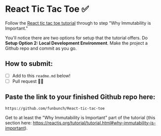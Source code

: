 # React Tic Tac Toe ✅

Follow the [React tic tac toe tutorial](https://reactjs.org/tutorial/tutorial.html) through to step "Why Immutability is Important."

You'll notice there are two options for setup that the tutorial offers. Do **Setup Option 2: Local Development Environment**. Make the project a Github repo and commit as you go.

## How to submit:

- [ ] Add to this `readme.md` below!
- [ ] Pull request 🥷🏽

## Paste the link to your finished Github repo here:
```text
https://github.com/funbunch/React-tic-tac-toe
```

Get to at least the "Why Immutability is Important" part of the tutorial (this section here: https://reactjs.org/tutorial/tutorial.html#why-immutability-is-important).



